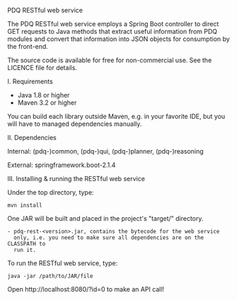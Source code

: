 
  PDQ RESTful web service

  The PDQ RESTful web service employs a Spring Boot controller to direct GET requests to Java methods that extract
  useful information from PDQ modules and convert that information into JSON objects for consumption by the
  front-end.

  The source code is available for free for non-commercial use.
  See the LICENCE file for details.

  I. Requirements

   * Java 1.8 or higher
   * Maven 3.2 or higher

   You can build each library outside Maven, e.g. in your favorite IDE, but
   you will have to managed dependencies manually.

  II. Dependencies

  Internal: (pdq-)common, (pdq-)qui, (pdq-)planner, (pdq-)reasoning

  External: springframework.boot-2.1.4

  III. Installing & running the RESTful web service

  Under the top directory, type:

  	mvn install

  One JAR will be built and placed in the project's "target/" directory.

  	- pdq-rest-<version>.jar, contains the bytecode for the web service
  	  only, i.e. you need to make sure all dependencies are on the CLASSPATH to
  	  run it.

  To run the RESTful web service, type:

  	java -jar /path/to/JAR/file

  Open http://localhost:8080/<myQuery>?id=0 to make an API call!


